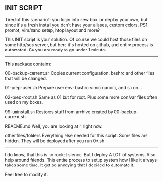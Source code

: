 INIT SCRIPT
-----------

Tired of this scenario?: 
you login into new box, or deploy your own, but since it's a fresh install you don't have your aliases, custom colors, PS1 prompt, vim/nano setup, htop layout and more?

This INIT script is your solution. Of course we could host those files on some http/scp server, but here it's hosted on github, and entire process is automated. So you are ready to go under 1 minute.

- - - - - - - 
This package contains:

00-backup-current.sh	Copies current configuration. bashrc and other files that will be changed.

01-prep-user.sh		Prepare user env:  bashrc vimrc nanorc, and so on...

02-prep-root.sh		Same as 01 but for root. Plus some more con/var files often used on my boxes.

99-uninstall.sh		Restores stuff from archive created by 00-backup-current.sh

README.md		Well, you are looking at it right now.

other files/folders	Everything else needed for this script. Some files are hidden. They will be deployed after 			   you run 0*.sh
- - - - - - - 

I do know, that this is no rocket sience. But I deploy A LOT of systems. Also help around friends. This entire process to setup system how I like it always takes some time. It got so annoying that I decided to automate it. 

Feel free to modify it. 
